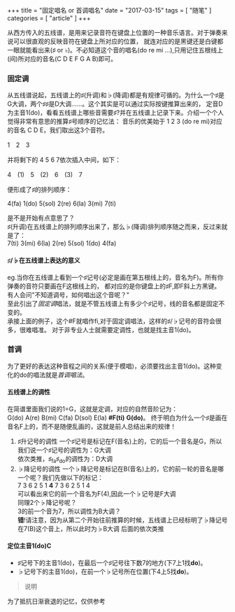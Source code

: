+++
title = "固定唱名 or 首调唱名"
date = "2017-03-15"
tags = [ "随笔" ]
categories = [ "article" ]
+++

从西方传入的五线谱，是用来记录音符在键盘上位置的一种音乐语言。对于弹奏来说可以很直观的反映音符在键盘上所对应的位置，
就连对应的是黑键还是白键都一眼就能看出来(♯ or ♭)。不必知道这个音的唱名(do re mi ...),只用记住五根线上(间)所对应的音名(C D E F G A B)即可。
<!--more-->
### 固定调

从五线谱说起，五线谱上的♯(升调)和♭(降调)都是有规律可循的。为什么一个♯是G大调，两个♯♯是D大调......。这个其实是可以通过实际按键推算出来的，
定音D为主音1(do)，看看五线谱上哪些音需要♯?并在五线谱上记录下来。介绍一个个人觉得非常有意思的推算♯号顺序的记忆法：
音乐的优美始于 1 2 3 (do re mi)对应的音名 C D E，我们取出这3个音符。

1　2　3

并将剩下的 4 5 6 7依次插入中间，如下：

4　(1)　5　(2)　6　(3)　7

便形成了♯的排列顺序：  

4(fa) 1(do) 5(sol) 2(re) 6(la) 3(mi) 7(ti)  

是不是开始有点意思了？  
♯(升调)在五线谱上的排列顺序出来了，那么♭(降调)排列顺序随之而来，反过来就是了：  
7(ti) 3(mi) 6(la) 2(re) 5(sol) 1(do) 4(fa)  

#### ♯/♭在五线谱上表达的意义

eg.当你在五线谱上看到一个♯记号(必定是画在第五根线上的，音名为F)。所有你弹奏的音符只要画在F这根线上的，
都对应的是你键盘上的♯F,即F斜上方黑键。  
有人会问"不知道调号，如何唱出这个音呢？"  
至此引出了*固定调*唱法，就是不管五线谱上有多少个♯记号，线的音名都是固定不变的。  
承接上面的例子，这个#F就唱作fi,对于固定调唱法，这样的♯/♭记号的音符会很多，很难唱准。
对于非专业人士就需要定调性，也就是找主音1(do)。

### 首调

为了更好的表达这种音程之间的关系(便于模唱)，必须要找出主音1(do)。这种变化的do的唱法就是*首调唱法*。

#### 五线谱上的调性

在简谱里面我们说的1=G，这就是定调，对应的自然音阶记为：  
G(do) A(re) B(mi) C(fa) D(sol) E(la) **#F(ti)** **G(do)**。
终于明白为什么一个♯是画在音名F上的，而不是随便乱画的，这就是前人总结出来的规律！
1. ♯升记号的调性
一个♯记号是标记在F(音名)上的，它的后一个音名是G，所以我们说一个♯记号的调性为：G大调  
依次类推，♯<sub>fa</sub>♯<sub>do</sub>的调性为：D大调 
2. ♭降记号的调性
一个♭降记号是标记在B(音名)上的，它的前一轮的音名是哪一个呢？我们先做以下的标记：  
7 3 6 2 5 1 **4** 7 3 6 2 5 1 4  
可以看出来它的前一个音名为F(4),因此一个♭记号是F大调  
同理2个♭降记号呢？  
3的前一个音为7，所以调性为B大调？  
**错**!请注意，因为从第二个开始往前推算的时候，五线谱上已经标明了♭降记号在7(B)这个音上，所以此时为♭B大调
后面的依次类推

#### 定位主音1(do)C

* ♯记号下的主音1(do)，在最后一个♯记号往下数7的地方(下7上1找**do**)。
* ♭记号下的主音1(do)，在前一个♭记号所在位置(下4上5找**do**)。

> 说明

为了抵抗日渐衰退的记忆，仅供参考
